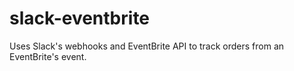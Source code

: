 # slack-eventbrite
Uses Slack's webhooks and EventBrite API to track orders from an EventBrite's event.
